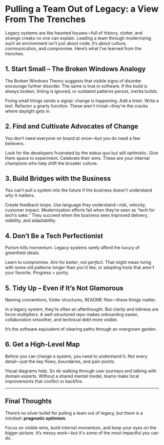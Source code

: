 # Pulling a Team Out of Legacy: a View From The Trenches
Legacy systems are like haunted houses—full of history, clutter, and strange creaks no one can explain. Leading a team through modernizing such an environment isn't just about code; it’s about culture, communication, and compromise. Here’s what I’ve learned from the trenches.

## 1. Start Small – The Broken Windows Analogy

The Broken Windows Theory suggests that visible signs of disorder encourage further disorder. The same is true in software. If the build is always broken, linting is ignored, or outdated patterns persist, inertia builds.

Fixing small things sends a signal: change is happening. Add a linter. Write a test. Refactor a gnarly function. These aren't trivial—they're the cracks where daylight gets in.

## 2. Find and Cultivate Advocates of Change

You don’t need everyone on board at once—but you do need a few believers.

Look for the developers frustrated by the status quo but still optimistic. Give them space to experiment. Celebrate their wins. These are your internal champions who help shift the broader culture.

## 3. Build Bridges with the Business

You can’t pull a system into the future if the business doesn’t understand *why* it matters.

Create feedback loops. Use language they understand—risk, velocity, customer impact. Modernization efforts fail when they’re seen as “tech for tech’s sake.” They succeed when the business sees improved delivery, stability, and adaptability.

## 4. Don’t Be a Tech Perfectionist

Purism kills momentum. Legacy systems rarely afford the luxury of greenfield ideals.

Learn to compromise. Aim for *better*, not *perfect*. That might mean living with some old patterns longer than you'd like, or adopting tools that aren't your favorite. Progress > purity.

## 5. Tidy Up – Even if It’s Not Glamorous

Naming conventions, folder structures, README files—these things matter.

In a legacy system, they’re often an afterthought. But clarity and tidiness are force multipliers. A well-structured repo makes onboarding easier, collaboration smoother, and technical debt more visible.

It’s the software equivalent of clearing paths through an overgrown garden.

## 6. Get a High-Level Map

Before you can change a system, you need to understand it. Not every detail—just the key flows, boundaries, and pain points.

Visual diagrams help. So do walking through user journeys and talking with domain experts. Without a shared mental model, teams make local improvements that conflict or backfire.

---

## Final Thoughts

There’s no silver bullet for pulling a team out of legacy, but there is a mindset: **pragmatic optimism**.

Focus on visible wins, build internal momentum, and keep your eyes on the bigger picture. It’s messy work—but it's some of the most impactful you can do.
